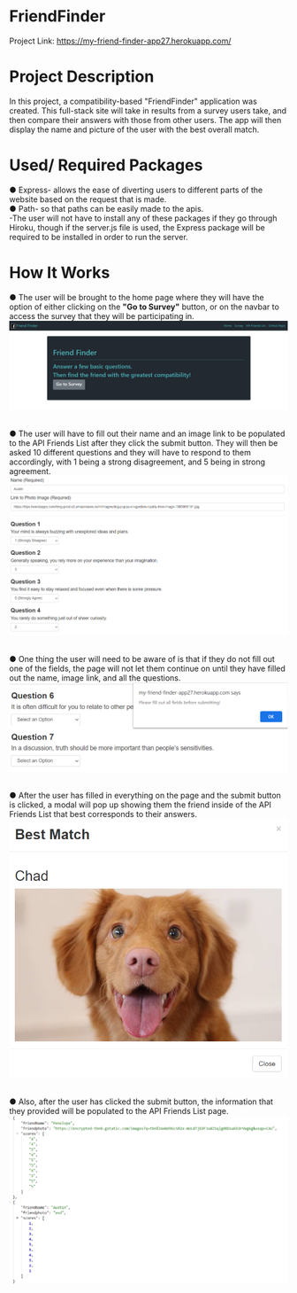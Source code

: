 # FriendFinder

Project Link: https://my-friend-finder-app27.herokuapp.com/

# Project Description

In this project, a compatibility-based "FriendFinder" application was created. This full-stack site will take in results from a survey users take, and then compare their answers with those from other users. The app will then display the name and picture of the user with the best overall match.

# Used/ Required Packages
● Express- allows the ease of diverting users to different parts of the website based on the request that is made.<br>
● Path- so that paths can be easily made to the apis.<br>
    -The user will not have to install any of these packages if they go through Hiroku, though if the server.js file is used, the Express package will be required to be installed in order to run the server.

# How It Works

● The user will be brought to the home page where they will have the option of either clicking on the <b>"Go to Survey"</b> button, or on the navbar to access the survey that they will be participating in. <br>
![](FF_SS/homepage.png) <br><br>

● The user will have to fill out their name and an image link to be populated to the API Friends List after they click the submit button. They will then be asked 10 different questions and they will have to respond to them accordingly, with 1 being a strong disagreement, and 5 being in strong agreement. <br>
![](FF_SS/survey.png) <br><br>

● One thing the user will need to be aware of is that if they do not fill out one of the fields, the page will not let them continue on until they have filled out the name, image link, and all the questions. <br>
![](FF_SS/allfields.png) <br><br>

● After the user has filled in everything on the page and the submit button is clicked, a modal will pop up showing them the friend inside of the API Friends List that best corresponds to their answers. <br>
![](FF_SS/bestmodalpopup.png) <br><br>

● Also, after the user has clicked the submit button, the information that they provided will be populated to the API Friends List page. <br>
![](FF_SS/jsonFriendlist.png) <br>
